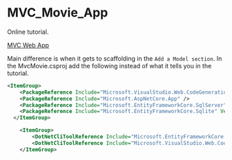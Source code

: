 # MVC_Movie_App

Online tutorial.

[MVC Web App](https://docs.microsoft.com/en-us/aspnet/core/tutorials/first-mvc-app-mac/start-mvc?view=aspnetcore-2.1)

Main difference is when it gets to scaffolding in the `Add a Model section`.
In the MvcMovie.csproj add the following instead of what it tells you in the tutorial.

```xml
<ItemGroup>
    <PackageReference Include="Microsoft.VisualStudio.Web.CodeGeneration.Design" Version="2.1.1" />
    <PackageReference Include="Microsoft.AspNetCore.App" />
    <PackageReference Include="Microsoft.EntityFrameworkCore.SqlServer" Version="2.1.1" />
    <PackageReference Include="Microsoft.EntityFrameworkCore.Sqlite" Version="2.1.1" />
  </ItemGroup>

    <ItemGroup>
        <DotNetCliToolReference Include="Microsoft.EntityFrameworkCore.Tools.DotNet" Version="2.0.0" />
        <DotNetCliToolReference Include="Microsoft.VisualStudio.Web.CodeGeneration.Tools" Version="2.0.0" />
    </ItemGroup>
```
